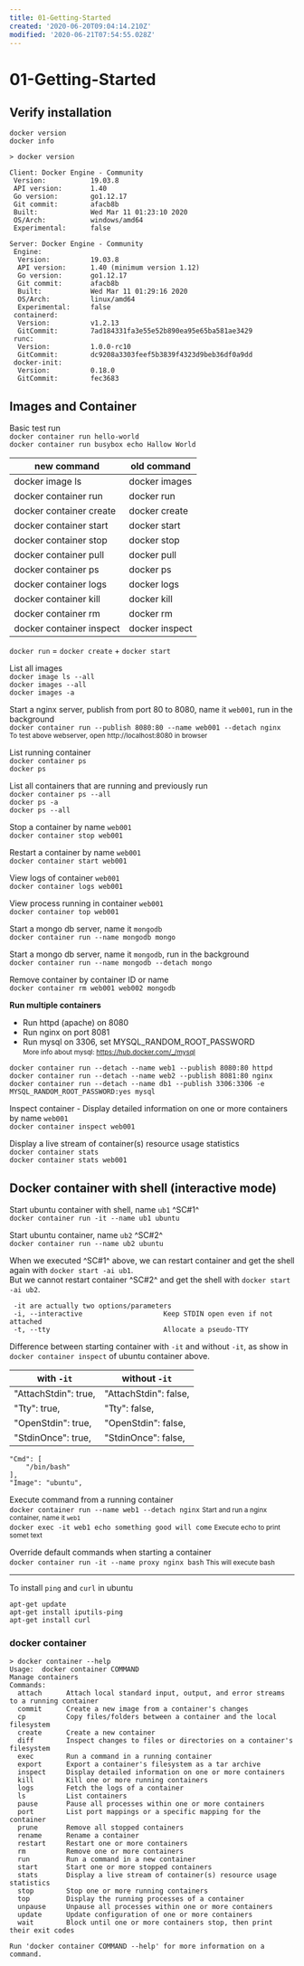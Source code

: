```yaml
---
title: 01-Getting-Started
created: '2020-06-20T09:04:14.210Z'
modified: '2020-06-21T07:54:55.028Z'
---
```


# 01-Getting-Started

## Verify installation
`docker version`  
`docker info`  

```
> docker version

Client: Docker Engine - Community
 Version:           19.03.8
 API version:       1.40
 Go version:        go1.12.17
 Git commit:        afacb8b
 Built:             Wed Mar 11 01:23:10 2020
 OS/Arch:           windows/amd64
 Experimental:      false

Server: Docker Engine - Community
 Engine:
  Version:          19.03.8
  API version:      1.40 (minimum version 1.12)
  Go version:       go1.12.17
  Git commit:       afacb8b
  Built:            Wed Mar 11 01:29:16 2020
  OS/Arch:          linux/amd64
  Experimental:     false
 containerd:
  Version:          v1.2.13
  GitCommit:        7ad184331fa3e55e52b890ea95e65ba581ae3429
 runc:
  Version:          1.0.0-rc10
  GitCommit:        dc9208a3303feef5b3839f4323d9beb36df0a9dd
 docker-init:
  Version:          0.18.0
  GitCommit:        fec3683
```

## Images and Container

Basic test run  
`docker container run hello-world`  
`docker container run busybox echo Hallow World`  

| new command                    | old command       |
|--------------------------------|-------------------|
| docker image ls                | docker images     |
| docker container run           | docker run        |
| docker container create        | docker create     |
| docker container start         | docker start      |
| docker container stop          | docker stop       |
| docker container pull          | docker pull       |
| docker container ps            | docker ps         |
| docker container logs          | docker logs       |
| docker container kill          | docker kill       |
| docker container rm            | docker rm         |
| docker container inspect       | docker inspect    |

`docker run` = `docker create` + `docker start`  

List all images  
`docker image ls --all`  
`docker images --all`  
`docker images -a`  

Start a nginx server, publish from port 80 to 8080, name it `web001`, run in the background  
`docker container run --publish 8080:80 --name web001 --detach nginx`  
<small>To test above webserver, open http://localhost:8080 in browser</small>  

List running container  
`docker container ps`  
`docker ps`  

List all containers that are running and previously run  
`docker container ps --all`  
`docker ps -a`  
`docker ps --all`  

Stop a container by name `web001`  
`docker container stop web001`  

Restart a container by name `web001`  
`docker container start web001`  

View logs of container `web001`  
`docker container logs web001`  

View process running in container `web001`  
`docker container top web001`  

Start a mongo db server, name it `mongodb`  
`docker container run --name mongodb mongo`  

Start a mongo db server, name it `mongodb`, run in the background  
`docker container run --name mongodb --detach mongo`  

Remove container by container ID or name  
`docker container rm web001 web002 mongodb`

__Run multiple containers__
+ Run httpd (apache) on 8080
+ Run nginx on port 8081
+ Run mysql on 3306, set MYSQL_RANDOM_ROOT_PASSWORD  
<small>More info about mysql: https://hub.docker.com/_/mysql </small>

```
docker container run --detach --name web1 --publish 8080:80 httpd
docker container run --detach --name web2 --publish 8081:80 nginx
docker container run --detach --name db1 --publish 3306:3306 -e MYSQL_RANDOM_ROOT_PASSWORD:yes mysql
```

Inspect container - Display detailed information on one or more containers by name `web001`  
`docker container inspect web001`

Display a live stream of container(s) resource usage statistics  
`docker container stats`  
`docker container stats web001`  

## Docker container with shell (interactive mode) 

Start ubuntu container with shell, name `ub1` ^SC#1^  
`docker container run -it --name ub1 ubuntu`  

Start ubuntu container, name `ub2` ^SC#2^  
`docker container run --name ub2 ubuntu`  

When we executed ^SC#1^ above, we can restart container and get the shell again with `docker start -ai ub1`.  
But we cannot restart container ^SC#2^ and get the shell with `docker start -ai ub2`.  

```
 -it are actually two options/parameters
 -i, --interactive                    Keep STDIN open even if not attached
 -t, --tty                            Allocate a pseudo-TTY
```

Difference between starting container with `-it` and without `-it`, as show in `docker container inspect` of ubuntu container above.  

| with `-it`                    | without `-it`                   |
|-------------------------------|---------------------------------|
| "AttachStdin": true,          | "AttachStdin": false,           |
| "Tty": true,                  | "Tty": false,                   |
| "OpenStdin": true,            | "OpenStdin": false,             |
| "StdinOnce": true,            | "StdinOnce": false,             |
```
"Cmd": [
    "/bin/bash"
],
"Image": "ubuntu",
```

Execute command from a running container  
`docker container run --name web1 --detach nginx` <small>Start and run a nginx container, name it `web1`</small>  
`docker exec -it web1 echo something good will come` <small>Execute echo to print somet text</small>  

Override default commands when starting a container  
`docker container run -it --name proxy nginx bash` <small>This will execute bash</small> 


---
To install `ping` and `curl` in ubuntu 
```
apt-get update
apt-get install iputils-ping
apt-get install curl
```

### docker container
```
> docker container --help                                                               
Usage:  docker container COMMAND
Manage containers
Commands:
  attach      Attach local standard input, output, and error streams to a running container
  commit      Create a new image from a container's changes
  cp          Copy files/folders between a container and the local filesystem
  create      Create a new container
  diff        Inspect changes to files or directories on a container's filesystem
  exec        Run a command in a running container
  export      Export a container's filesystem as a tar archive
  inspect     Display detailed information on one or more containers
  kill        Kill one or more running containers
  logs        Fetch the logs of a container
  ls          List containers
  pause       Pause all processes within one or more containers
  port        List port mappings or a specific mapping for the container
  prune       Remove all stopped containers
  rename      Rename a container
  restart     Restart one or more containers
  rm          Remove one or more containers
  run         Run a command in a new container
  start       Start one or more stopped containers
  stats       Display a live stream of container(s) resource usage statistics
  stop        Stop one or more running containers
  top         Display the running processes of a container
  unpause     Unpause all processes within one or more containers
  update      Update configuration of one or more containers
  wait        Block until one or more containers stop, then print their exit codes

Run 'docker container COMMAND --help' for more information on a command.
```


